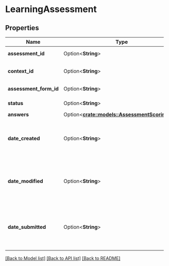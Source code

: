 # LearningAssessment

## Properties

Name | Type | Description | Notes
------------ | ------------- | ------------- | -------------
**assessment_id** | Option<**String**> | The Id of the assessment | [optional][readonly]
**context_id** | Option<**String**> | The context Id of the related assessment form | [optional][readonly]
**assessment_form_id** | Option<**String**> | The Id of the related assessment form | [optional][readonly]
**status** | Option<**String**> | Status of the assessment | [optional][readonly]
**answers** | Option<[**crate::models::AssessmentScoringSet**](AssessmentScoringSet.md)> |  | [optional]
**date_created** | Option<**String**> | Date the assessment was created. Date time is represented as an ISO-8601 string. For example: yyyy-MM-ddTHH:mm:ss[.mmm]Z | [optional][readonly]
**date_modified** | Option<**String**> | Date the assessment was last updated. Date time is represented as an ISO-8601 string. For example: yyyy-MM-ddTHH:mm:ss[.mmm]Z | [optional][readonly]
**date_submitted** | Option<**String**> | Date the assessment was submitted. Date time is represented as an ISO-8601 string. For example: yyyy-MM-ddTHH:mm:ss[.mmm]Z | [optional][readonly]

[[Back to Model list]](../README.md#documentation-for-models) [[Back to API list]](../README.md#documentation-for-api-endpoints) [[Back to README]](../README.md)



